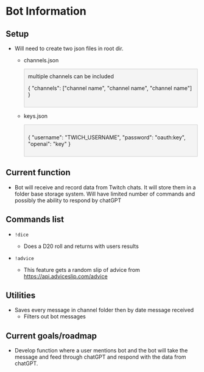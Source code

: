 # Bot Information

## Setup

- Will need to create two json files in root dir.

  - channels.json
    <div style="border: 1px solid #ccc; padding: 10px; background-color: #f4f4f4; margin: 0 auto;">
    multiple channels can be included

    {
    "channels": ["channel name", "channel name", "channel name"]
    }

    </div>

  - keys.json
    <div style="border: 1px solid #ccc; padding: 10px; background-color: #f4f4f4; margin: 0 auto;">

    {
    "username": "TWICH_USERNAME",
    "password": "oauth:key",
    "openai": "key"
    }

    </div>

## Current function

- Bot will receive and record data from Twitch chats. It will store them in a folder base storage system. Will have limited number of commands and possibly the ability to respond by chatGPT

## Commands list

- `!dice`

  - Does a D20 roll and returns with users results

- `!advice`

  - This feature gets a random slip of advice from https://api.adviceslip.com/advice

## Utilities

- Saves every message in channel folder then by date message received
  - Filters out bot messages

## Current goals/roadmap

- Develop function where a user mentions bot and the bot will take the message and feed through chatGPT and respond with the data from chatGPT.
